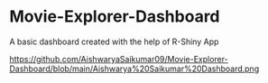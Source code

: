 # Movie-Explorer-Dashboard

A basic dashboard created with the help of R-Shiny App

https://github.com/AishwaryaSaikumar09/Movie-Explorer-Dashboard/blob/main/Aishwarya%20Saikumar%20Dashboard.png
